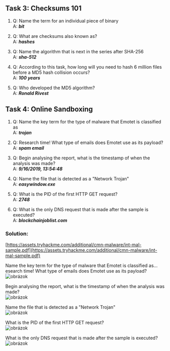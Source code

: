 ## Task 3: Checksums 101 

1. Q: Name the term for an individual piece of binary    
   A: ***bit***
  
2. Q: What are checksums also known as?  
   A: ***hashes***
  
3. Q: Name the algorithm that is next in the series after SHA-256   
   A: ***sha-512***
  
4. Q: According to this task, how long will you need to hash 6 million files before a MD5 hash collision occurs?  
   A: ***100 years***
  
5. Q: Who developed the MD5 algorithm?  
   A: ***Ronald Rivest***
  
## Task 4: Online Sandboxing 

1. Q: Name the key term for the type of malware that Emotet is classified as   
   A: ***trojan***  
  
2. Q: Research time! What type of emails does Emotet use as its payload?  
   A: ***spam email***
  
3. Q: Begin analysing the report, what is the timestamp of when the analysis was made?  
   A: ***9/16/2019, 13:54:48***
  
4. Q: Name the file that is detected as a "Network Trojan"  
   A: ***easywindow.exe***
  
5. Q: What is the PID of the first HTTP GET request?  
   A: ***2748***
  
6. Q: What is the only DNS request that is made after the sample is executed?  
   A: ***blockchainjoblist.com***
  
### Solution:

[https://assets.tryhackme.com/additional/cmn-malware/int-mal-sample.pdf](https://assets.tryhackme.com/additional/cmn-malware/int-mal-sample.pdf)  
  
Name the key term for the type of malware that Emotet is classified as...  
esearch time! What type of emails does Emotet use as its payload?   
![obrázok](https://user-images.githubusercontent.com/86005993/154564622-1822a8a6-e231-44cb-8ffd-067872c6360f.png)  
  
Begin analysing the report, what is the timestamp of when the analysis was made?  
![obrázok](https://user-images.githubusercontent.com/86005993/154565003-213bb202-85c7-49f3-b6d9-de1b647f79c5.png)  
  
Name the file that is detected as a "Network Trojan"  
![obrázok](https://user-images.githubusercontent.com/86005993/154565334-537d5a68-55f3-4b4f-8cd1-4c9decb39c81.png)  
  
What is the PID of the first HTTP GET request?  
![obrázok](https://user-images.githubusercontent.com/86005993/154565664-1531c193-b343-407c-9465-f89a5bc94bb3.png)  
  
What is the only DNS request that is made after the sample is executed?  
![obrázok](https://user-images.githubusercontent.com/86005993/154565827-b0335b7f-d05d-4935-960d-3cd631b2c1b4.png)






